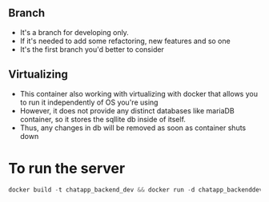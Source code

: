 ## Branch
- It's a branch for developing only.
- If it's needed to add some refactoring, new features and so one
- It's the first branch you'd better to consider
## Virtualizing
- This container also working with virtualizing with docker that allows you to run it independently of OS you're using
- However, it does not provide any distinct databases like mariaDB container, so it stores the sqllite db inside of itself.
- Thus, any changes in db will be removed as soon as container shuts down 


# To run the server
```c 
docker build -t chatapp_backend_dev && docker run -d chatapp_backenddev
```
